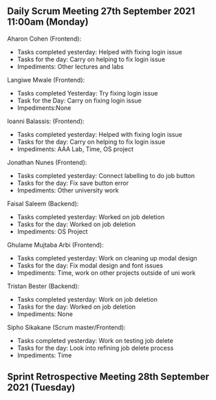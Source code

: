 ## Daily Scrum Meeting 27th September 2021 11:00am (Monday)

Aharon Cohen (Frontend):
- Tasks completed yesterday: Helped with fixing login issue
- Tasks for the day: Carry on helping to fix login issue
- Impediments: Other lectures and labs

Langiwe Mwale (Frontend):
- Tasks completed Yesterday: Try fixing login issue
- Task for the Day: Carry on fixing login issue
- Impediments:None

Ioanni Balassis: (Frontend):
- Tasks completed yesterday: Helped with fixing login issue
- Tasks for the day: Carry on helping to fix login issue
- Impediments: AAA Lab, Time, OS project

Jonathan Nunes (Frontend):
- Tasks completed yesterday: Connect labelling to do job button
- Tasks for the day: Fix save button error
- Impediments: Other university work

Faisal Saleem (Backend):
- Tasks completed yesterday: Worked on job deletion
- Tasks for the day: Worked on job deletion
- Impediments: OS Project

Ghulame Mujtaba Arbi (Frontend):
- Tasks completed yesterday: Work on cleaning up modal design
- Tasks for the day: Fix modal design and font issues
- Impediments: Time, work on other projects outside of uni work

Tristan Bester (Backend):
- Tasks completed yesterday: Work on job deletion
- Tasks for the day: Worked on job deletion
- Impediments: None

Sipho Sikakane (Scrum master/Frontend):
- Tasks completed yesterday: Work on testing job delete
- Tasks for the day: Look into refining job delete process
- Impediments: Time

## Sprint Retrospective Meeting 28th September 2021 (Tuesday)
